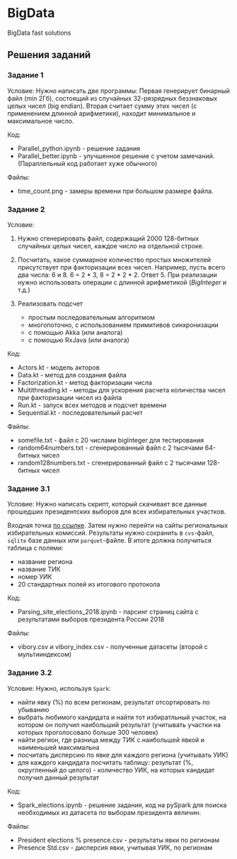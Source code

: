 # BigData
BigData fast solutions 

## Решения заданий

### Задание 1 

Условие: 
Нужно написать две программы:
Первая генерирует бинарный файл (min 2Гб), состоящий из случайных 32-рязрядных беззнаковых целых чисел (big endian).
Вторая считает сумму этих чисел (с применением длинной арифметики), находит минимальное и максимальное число.

Код:
- Parallel_python.ipynb - решение задания
- Parallel_better.ipynb - улучшенное решение с учетом замечаний. (Параллельный код работает хуже обычного)

Файлы:
- time_count.png - замеры времени при большом размере файла.

### Задание 2

Условие: 
1. Нужно сгенерировать файл, содержащий 2000 128-битных случайных целых чисел, каждое число на отдельной строке. 

2. Посчитать, какое суммарное количество простых множителей присутствует при факторизации всех чисел.  Например, пусть всего два числа: 6 и 8. 
6 = 2 * 3, 8 = 2 * 2 * 2. Ответ 5.  При реализации нужно использовать операции с длинной арифметикой (*BigInteger* и т.д.)

3. Реализовать подсчет 
    - простым последовательным алгоритмом
    - многопоточно, с использованием примитивов синхронизации
    - с помощью Akka (или аналога)
    - c помощью RxJava (или аналога)

Код:
- Actors.kt - модель акторов
- Data.kt - метод для создания файла 
- Factorization.kt - метод факторизации числа
- Multithreading.kt - методы для ускорения расчета количества чисел при факторизации чисел из файла
- Run.kt - запуск всех методов и подсчет времени
- Sequential.kt - последовательный расчет

Файлы:
- somefile.txt - файл с 20 числами bigInteger для тестирования
- random64numbers.txt - сгенерированный файл с 2 тысячами 64-битных чисел
- random128numbers.txt - сгенерированный файл с 2 тысячами 128-битных чисел

### Задание 3.1 

Условие: 
Нужно написать скрипт, который скачивает все данные прошедших президентских выборов для всех избирательных участков. 

Входная точка [по ссылке](http://www.vybory.izbirkom.ru/region/region/izbirkom?action=show&root=1&tvd=100100084849066&vrn=100100084849062&region=0&global=1&sub_region=0&prver=0&pronetvd=null&vibid=100100084849066&type=227). Затем нужно перейти на сайты региональных избирательных комиссий. Результаты нужно сохранить в  `cvs`-файл, `sqlite` базе данных или `parquet`-файле. В итоге должна получиться таблица с полями:
- название региона
- название ТИК
- номер УИК
- 20 стандартных полей из итогового протокола

Код:
- Parsing_site_elections_2018.ipynb - парсинг страниц сайта с результатами выборов президента России 2018

Файлы:
- vibory.csv и vibory_index.csv - полученные датасеты (второй с мультииндексом)

### Задание 3.2

Условие: 
Нужно, используя `Spark`:
- найти явку (%) по всем регионам, результат отсортировать по убыванию
- выбрать любимого кандидата и найти тот избиратльный участок, на котором он получил наибольший результат (учитывать участки на которых проголосовало больше 300 человек)
- найти регион, где разница между ТИК с наибольшей явкой и наименьшей максимальна
- посчитать дисперсию по явке для каждого региона (учитывать УИК)
- для каждого кандидата посчитать таблицу: результат (%, округленный до целого) - количество УИК, на которых кандидат получил данный результат


Код:
- Spark_elections.ipynb - решение задания, код на pySpark для поиска необходимых из датасета по выборам президента величин.

Файлы:
- President elections % presence.csv - результаты явки по регионам
- Presence Std.csv - дисперсия явки, учитывая УИК, по регионам
